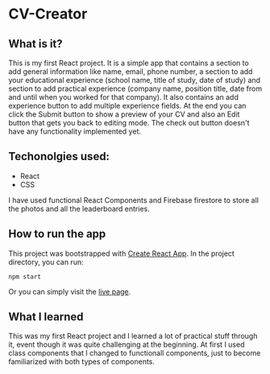# CV-Creator
## What is it?
This is my first React project. It is a simple app that contains a section to add general information like name, email, phone number, a section to add your educational experience (school name, title of study, date of study) and section to add practical experience (company name, position title, date from and until when you worked for that company). It also contains an add experience button to add multiple experience fields. At the end you can click the Submit button to show a preview of your CV and also an Edit button that gets you back to editing mode.
The check out button doesn't have any functionality implemented yet.
## Techonolgies used:
* React
* CSS

I have used functional React Components and Firebase firestore to store all the photos and all the leaderboard entries.
## How to run the app
This project was bootstrapped with [Create React App](https://github.com/facebook/create-react-app). In the project directory, you can run:
```
npm start
```
Or you can simply visit the [live page](https://anabargau.github.io/cv-project/).
## What I learned
This was my first React project and I learned a lot of practical stuff through it, event though it was quite challenging at the beginning. At first I used class components that I changed to functionall components, just to become familiarized with both types of components.
